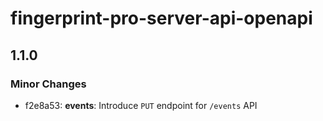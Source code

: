 # fingerprint-pro-server-api-openapi

## 1.1.0

### Minor Changes

- f2e8a53: **events**: Introduce `PUT` endpoint for `/events` API
